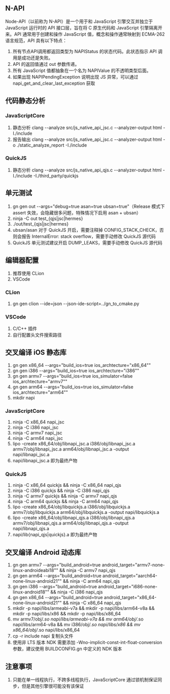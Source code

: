 ## N-API

Node-API（以前称为 N-API）是一个用于和 JavaScript 引擎交互并独立于 JavaScript 运行时的 API 接口层，旨在将 C 原生代码和 JavaScript 引擎隔离开来。API 通常用于创建和操作
JavaScript 值，概念和操作通常映射到 ECMA-262 语言规范，API 具有以下特点：

1. 所有节点API调用都返回类型为 NAPIStatus 的状态代码。此状态指示 API 调用是成功还是失败。
2. API 的返回值通过 out 参数传递。
3. 所有 JavaScript 值都抽象在一个名为 NAPIValue 的不透明类型后面。
4. 如果出现 NAPIPendingException 说明出现 JS 异常，可以通过 napi_get_and_clear_last_exception 获取

## 代码静态分析

### JavaScriptCore

1. 静态分析 clang --analyze src/js_native_api_jsc.c --analyzer-output html -I./include
2. 报告输出 clang --analyze src/js_native_api_jsc.c --analyzer-output html -o ./static_analyze_report -I./include

### QuickJS

1. 静态分析 clang --analyze src/js_native_api_qjs.c --analyzer-output html -I./include -I./third_party/quickjs

## 单元测试

1. gn gen out --args="debug=true asan=true ubsan=true"（Release 模式下 assert 失效，会隐藏很多问题，特殊情况下启用 asan + ubsan）
2. ninja -C out test_{qjs|jsc|hermes}
3. ./out/test_{qjs|jsc|hermes}
4. ubsan/asan 对于 QuickJS 开启，需要注释掉 CONFIG_STACK_CHECK，否则会报告 InternalError: stack overflow，需要手动修改 QuickJS 源代码
5. QuickJS 单元测试建议开启 DUMP_LEAKS，需要手动修改 QuickJS 源代码

## 编辑器配置

1. 推荐使用 CLion
2. VSCode

### CLion

1. gn gen clion --ide=json --json-ide-script=../gn_to_cmake.py

### VSCode

1. C/C++ 插件
2. 自行配置头文件搜索路径

## 交叉编译 iOS 静态库

1. gn gen x86_64 --args="build_ios=true ios_archtecture=\"x86_64\""
2. gn gen i386 --args="build_ios=true ios_archtecture=\"i386\""
3. gn gen armv7 --args="build_ios=true ios_simulator=false ios_archtecture=\"armv7\""
4. gn gen arm64 --args="build_ios=true ios_simulator=false ios_archtecture=\"arm64\""
5. mkdir napi

### JavaScriptCore

1. ninja -C x86_64 napi_jsc
2. ninja -C i386 napi_jsc
3. ninja -C armv7 napi_jsc
4. ninja -C arm64 napi_jsc
5. lipo -create x86_64/obj/libnapi_jsc.a i386/obj/libnapi_jsc.a armv7/obj/libnapi_jsc.a arm64/obj/libnapi_jsc.a -output
   napi/libnapi_jsc.a
6. napi/libnapi_jsc.a 即为最终产物

### QuickJS

1. ninja -C x86_64 quickjs && ninja -C x86_64 napi_qjs
2. ninja -C i386 quickjs && ninja -C i386 napi_qjs
3. ninja -C armv7 quickjs && ninja -C armv7 napi_qjs
4. ninja -C arm64 quickjs && ninja -C arm64 napi_qjs
5. lipo -create x86_64/obj/libquickjs.a i386/obj/libquickjs.a armv7/obj/libquickjs.a arm64/obj/libquickjs.a -output
   napi/libquickjs.a
6. lipo -create x86_64/obj/libnapi_qjs.a i386/obj/libnapi_qjs.a armv7/obj/libnapi_qjs.a arm64/obj/libnapi_qjs.a -output
   napi/libnapi_qjs.a
7. napi/lib{napi_qjs|quickjs}.a 即为最终产物

## 交叉编译 Android 动态库

1. gn gen armv7 --args="build_android=true android_target=\"armv7-none-linux-androideabi18\"" && ninja -C armv7 napi_qjs
2. gn gen arm64 --args="build_android=true android_target=\"aarch64-none-linux-android21\"" && ninja -C arm64 napi_qjs
3. gn gen i386 --args="build_android=true android_target=\"i686-none-linux-android18\"" && ninja -C i386 napi_qjs
4. gn gen x86_64 --args="build_android=true android_target=\"x86_64-none-linux-android21\"" && ninja -C x86_64 napi_qjs
5. mkdir -p napi/libs/armeabi-v7a && mkdir -p napi/libs/arm64-v8a && mkdir -p napi/libs/x86 && mkdir -p napi/libs/x86_64
6. mv armv7/obj/*.so napi/libs/armeabi-v7a && mv arm64/obj/*.so napi/libs/arm64-v8a && mv i386/obj/*.so napi/libs/x86 &&
   mv x86_64/obj/*.so napi/libs/x86_64
7. cp -r include napi 复制头文件
6. 使用非 LTS 版本 NDK 需要添加 -Wno-implicit-const-int-float-conversion 参数，建议使用 BUILDCONFIG.gn 中定义的 NDK 版本

## 注意事项

1. 只能在单一线程执行，不跨多线程执行，JavaScriptCore 通过锁机制保证同步，但是其他引擎很可能没有该保证
